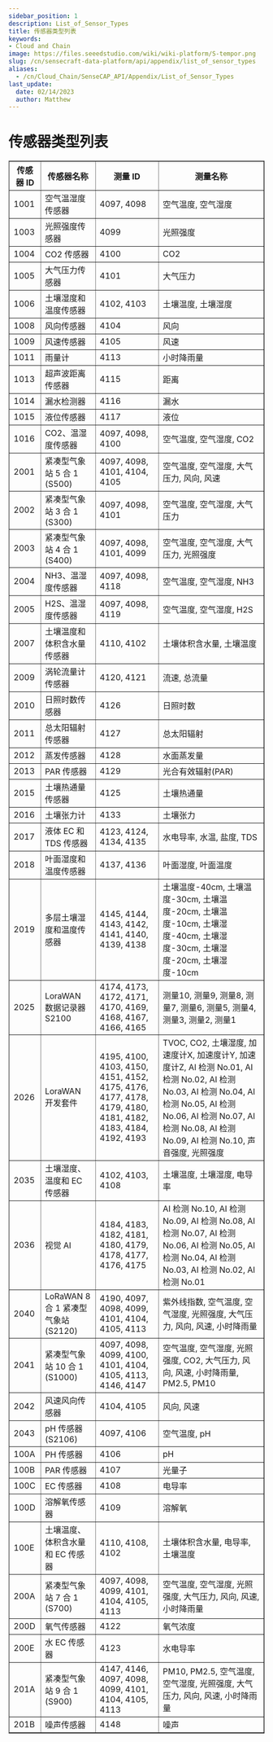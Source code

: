 ```yaml
---
sidebar_position: 1
description: List_of_Sensor_Types
title: 传感器类型列表
keywords:
- Cloud and Chain
image: https://files.seeedstudio.com/wiki/wiki-platform/S-tempor.png        
slug: /cn/sensecraft-data-platform/api/appendix/list_of_sensor_types
aliases:
  - /cn/Cloud_Chain/SenseCAP_API/Appendix/List_of_Sensor_Types
last_update:
  date: 02/14/2023
  author: Matthew
---
```


<div class="post-header">
<h1>传感器类型列表</h1>
</div>
<div class="post-content">
<div>
<div id="di"></div>
<table id="tb" border="1">
<tbody>
<tr>
<th>传感器 ID</th>
<th>传感器名称</th>
<th>测量 ID</th>
<th>测量名称</th>
</tr>
<tr>
<td>1001</td>
<td>空气温湿度传感器</td>
<td>4097,
4098</td>
<td>空气温度,
空气湿度</td>
</tr>
<tr>
<td>1003</td>
<td>光照强度传感器</td>
<td>4099</td>
<td>光照强度</td>
</tr>
<tr>
<td>1004</td>
<td>CO2 传感器</td>
<td>4100</td>
<td>CO2</td>
</tr>
<tr>
<td>1005</td>
<td>大气压力传感器</td>
<td>4101</td>
<td>大气压力</td>
</tr>
<tr>
<td>1006</td>
<td>土壤湿度和温度传感器</td>
<td>4102,
4103</td>
<td>土壤温度,
土壤湿度</td>
</tr>
<tr>
<td>1008</td>
<td>风向传感器</td>
<td>4104</td>
<td>风向</td>
</tr>
<tr>
<td>1009</td>
<td>风速传感器</td>
<td>4105</td>
<td>风速</td>
</tr>
<tr>
<td>1011</td>
<td>雨量计</td>
<td>4113</td>
<td>小时降雨量</td>
</tr>
<tr>
<td>1013</td>
<td>超声波距离传感器</td>
<td>4115</td>
<td>距离</td>
</tr>
<tr>
<td>1014</td>
<td>漏水检测器</td>
<td>4116</td>
<td>漏水</td>
</tr>
<tr>
<td>1015</td>
<td>液位传感器</td>
<td>4117</td>
<td>液位</td>
</tr>
<tr>
<td>1016</td>
<td>CO2、温湿度传感器</td>
<td>4097,
4098,
4100</td>
<td>空气温度,
空气湿度,
CO2</td>
</tr>
<tr>
<td>2001</td>
<td>紧凑型气象站 5 合 1 (S500)</td>
<td>4097,
4098,
4101,
4104,
4105</td>
<td>空气温度,
空气湿度,
大气压力,
风向,
风速</td>
</tr>
<tr>
<td>2002</td>
<td>紧凑型气象站 3 合 1 (S300)</td>
<td>4097,
4098,
4101</td>
<td>空气温度,
空气湿度,
大气压力</td>
</tr>
<tr>
<td>2003</td>
<td>紧凑型气象站 4 合 1 (S400)</td>
<td>4097,
4098,
4101,
4099</td>
<td>空气温度,
空气湿度,
大气压力,
光照强度</td>
</tr>
<tr>
<td>2004</td>
<td>NH3、温湿度传感器</td>
<td>4097,
4098,
4118</td>
<td>空气温度,
空气湿度,
NH3</td>
</tr>
<tr>
<td>2005</td>
<td>H2S、温湿度传感器</td>
<td>4097,
4098,
4119</td>
<td>空气温度,
空气湿度,
H2S</td>
</tr>
<tr>
<td>2007</td>
<td>土壤温度和体积含水量传感器</td>
<td>4110,
4102</td>
<td>土壤体积含水量,
土壤温度</td>
</tr>
<tr>
<td>2009</td>
<td>涡轮流量计传感器</td>
<td>4120,
4121</td>
<td>流速,
总流量</td>
</tr>
<tr>
<td>2010</td>
<td>日照时数传感器</td>
<td>4126</td>
<td>日照时数</td>
</tr>
<tr>
<td>2011</td>
<td>总太阳辐射传感器</td>
<td>4127</td>
<td>总太阳辐射</td>
</tr>
<tr>
<td>2012</td>
<td>蒸发传感器</td>
<td>4128</td>
<td>水面蒸发量</td>
</tr>
<tr>
<td>2013</td>
<td>PAR 传感器</td>
<td>4129</td>
<td>光合有效辐射(PAR)</td>
</tr>
<tr>
<td>2015</td>
<td>土壤热通量传感器</td>
<td>4125</td>
<td>土壤热通量</td>
</tr>
<tr>
<td>2016</td>
<td>土壤张力计</td>
<td>4133</td>
<td>土壤张力</td>
</tr>
<tr>
<td>2017</td>
<td>液体 EC 和 TDS 传感器</td>
<td>4123,
4124,
4134,
4135</td>
<td>水电导率,
水温,
盐度,
TDS</td>
</tr>
<tr>
<td>2018</td>
<td>叶面湿度和温度传感器</td>
<td>4137,
4136</td>
<td>叶面湿度,
叶面温度</td>
</tr>
<tr>
<td>2019</td>
<td>多层土壤湿度和温度传感器</td>
<td>4145,
4144,
4143,
4142,
4141,
4140,
4139,
4138</td>
<td>土壤温度-40cm,
土壤温度-30cm,
土壤温度-20cm,
土壤温度-10cm,
土壤湿度-40cm,
土壤湿度-30cm,
土壤湿度-20cm,
土壤湿度-10cm</td>
</tr>
<tr>
<td>2025</td>
<td>LoraWAN 数据记录器 S2100</td>
<td>4174,
4173,
4172,
4171,
4170,
4169,
4168,
4167,
4166,
4165</td>
<td>测量10,
测量9,
测量8,
测量7,
测量6,
测量5,
测量4,
测量3,
测量2,
测量1</td>
</tr>
<tr>
<td>2026</td>
<td>LoraWAN 开发套件</td>
<td>4195,
4100,
4103,
4150,
4151,
4152,
4175,
4176,
4177,
4178,
4179,
4180,
4181,
4182,
4183,
4184,
4192,
4193</td>
<td>TVOC,
CO2,
土壤湿度,
加速度计X,
加速度计Y,
加速度计Z,
AI 检测 No.01,
AI 检测 No.02,
AI 检测 No.03,
AI 检测 No.04,
AI 检测 No.05,
AI 检测 No.06,
AI 检测 No.07,
AI 检测 No.08,
AI 检测 No.09,
AI 检测 No.10,
声音强度,
光照强度</td>
</tr>
<tr>
<td>2035</td>
<td>土壤湿度、温度和 EC 传感器</td>
<td>4102,
4103,
4108</td>
<td>土壤温度,
土壤湿度,
电导率</td>
</tr>
<tr>
<td>2036</td>
<td>视觉 AI</td>
<td>4184,
4183,
4182,
4181,
4180,
4179,
4178,
4177,
4176,
4175</td>
<td>AI 检测 No.10,
AI 检测 No.09,
AI 检测 No.08,
AI 检测 No.07,
AI 检测 No.06,
AI 检测 No.05,
AI 检测 No.04,
AI 检测 No.03,
AI 检测 No.02,
AI 检测 No.01</td>
</tr>
<tr>
<td>2040</td>
<td>LoRaWAN 8 合 1 紧凑型气象站 (S2120)</td>
<td>4190,
4097,
4098,
4099,
4101,
4104,
4105,
4113</td>
<td>紫外线指数,
空气温度,
空气湿度,
光照强度,
大气压力,
风向,
风速,
小时降雨量</td>
</tr>
<tr>
<td>2041</td>
<td>紧凑型气象站 10 合 1 (S1000)</td>
<td>4097,
4098,
4099,
4100,
4101,
4104,
4105,
4113,
4146,
4147</td>
<td>空气温度,
空气湿度,
光照强度,
CO2,
大气压力,
风向,
风速,
小时降雨量,
PM2.5,
PM10</td>
</tr>
<tr>
<td>2042</td>
<td>风速风向传感器</td>
<td>4104,
4105</td>
<td>风向,
风速</td>
</tr>
<tr>
<td>2043</td>
<td>pH 传感器(S2106)</td>
<td>4097,
4106</td>
<td>空气温度,
pH</td>
</tr>
<tr>
<td>100A</td>
<td>PH 传感器</td>
<td>4106</td>
<td>pH</td>
</tr>
<tr>
<td>100B</td>
<td>PAR 传感器</td>
<td>4107</td>
<td>光量子</td>
</tr>
<tr>
<td>100C</td>
<td>EC 传感器</td>
<td>4108</td>
<td>电导率</td>
</tr>
<tr>
<td>100D</td>
<td>溶解氧传感器</td>
<td>4109</td>
<td>溶解氧</td>
</tr>
<tr>
<td>100E</td>
<td>土壤温度、体积含水量和 EC 传感器</td>
<td>4110,
4108,
4102</td>
<td>土壤体积含水量,
电导率,
土壤温度</td>
</tr>
<tr>
<td>200A</td>
<td>紧凑型气象站 7 合 1 (S700)</td>
<td>4097,
4098,
4099,
4101,
4104,
4105,
4113</td>
<td>空气温度,
空气湿度,
光照强度,
大气压力,
风向,
风速,
小时降雨量</td>
</tr>
<tr>
<td>200D</td>
<td>氧气传感器</td>
<td>4122</td>
<td>氧气浓度</td>
</tr>
<tr>
<td>200E</td>
<td>水 EC 传感器</td>
<td>4123</td>
<td>水电导率</td>
</tr>
<tr>
<td>201A</td>
<td>紧凑型气象站 9 合 1 (S900)</td>
<td>4147,
4146,
4097,
4098,
4099,
4101,
4104,
4105,
4113</td>
<td>PM10,
PM2.5,
空气温度,
空气湿度,
光照强度,
大气压力,
风向,
风速,
小时降雨量</td>
</tr>
<tr>
<td>201B</td>
<td>噪声传感器</td>
<td>4148</td>
<td>噪声</td>
</tr>
</tbody>
</table>
</div>
</div>
